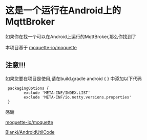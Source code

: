 # 这是一个运行在Android上的MqttBroker

如果你在找一个可以在Android上运行的MqttBroker,那么你找到了

本项目基于
[moquette-io/moquette](https://github.com/moquette-io/moquette)

## 注意!!!

如果您要在项目是使用,请在build.gradle android { } 中添加以下代码

```
 packagingOptions {
        exclude 'META-INF/INDEX.LIST'
        exclude 'META-INF/io.netty.versions.properties'
 }
```

感谢

[moquette-io/moquette](https://github.com/moquette-io/moquette)

[Blankj/AndroidUtilCode](https://github.com/Blankj/AndroidUtilCode)
